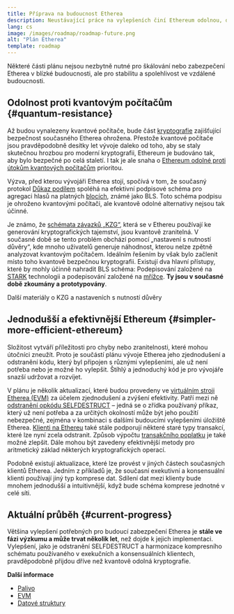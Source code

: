 ```yaml
---
title: Příprava na budoucnost Etherea
description: Neustávající práce na vylepšeních činí Ethereum odolnou, decentralizovanou základní vrstvou, bez ohledu na to, co nám budoucnost přinese.
lang: cs
image: /images/roadmap/roadmap-future.png
alt: "Plán Etherea"
template: roadmap
---
```


Některé části plánu nejsou nezbytně nutné pro škálování nebo zabezpečení Etherea v blízké budoucnosti, ale pro stabilitu a spolehlivost ve vzdálené budoucnosti.

## Odolnost proti kvantovým počítačům {#quantum-resistance}

Až budou vynalezeny kvantové počítače, bude část [kryptografie](/glossary/#cryptography) zajišťující bezpečnost současného Etherea ohrožena. Přestože kvantové počítače jsou pravděpodobně desítky let vývoje daleko od toho, aby se staly skutečnou hrozbou pro moderní kryptografii, Ethereum je budováno tak, aby bylo bezpečné po celá staletí. I tak je ale snaha o [Ethereum odolné proti útokům kvantových počítačům](https://consensys.net/blog/developers/how-will-quantum-supremacy-affect-blockchain/) prioritou.

Výzva, před kterou vývojáři Etherea stojí, spočívá v tom, že současný protokol [Důkaz podílem](/glossary/#pos) spoléhá na efektivní podpisové schéma pro agregaci hlasů na platných [blocích](/glossary/#block), známé jako BLS. Toto schéma podpisu je ohroženo kvantovými počítači, ale kvantově odolné alternativy nejsou tak účinné.

Je známo, že [schémata závazků „KZG“](/roadmap/danksharding/#what-is-kzg), která se v Ethereu používají ke generování kryptografických tajemství, jsou kvantově zranitelná. V současné době se tento problém obchází pomocí „nastavení s nutností důvěry“, kde mnoho uživatelů generuje náhodnost, kterou nelze zpětně analyzovat kvantovým počítačem. Ideálním řešením by však bylo začlenit místo toho kvantově bezpečnou kryptografii. Existují dva hlavní přístupy, které by mohly účinně nahradit BLS schéma: Podepisování založené na [STARK](https://hackmd.io/@vbuterin/stark_aggregation) technologii a podepisování založené na [mřížce](https://medium.com/asecuritysite-when-bob-met-alice/so-what-is-lattice-encryption-326ac66e3175). **Ty jsou v současné době zkoumány a prototypovány**.

<ButtonLink variant="outline-color" href="/roadmap/danksharding#what-is-kzg"> Další materiály o KZG a nastaveních s nutností důvěry</ButtonLink>

## Jednodušší a efektivnější Ethereum {#simpler-more-efficient-ethereum}

Složitost vytváří příležitosti pro chyby nebo zranitelnosti, které mohou útočníci zneužít. Proto je součástí plánu vývoje Etherea jeho zjednodušení a odstranění kódu, který byl připojen s různými vylepšeními, ale už není potřeba nebo je možné ho vylepšit. Štíhlý a jednoduchý kód je pro vývojáře snazší udržovat a rozvíjet.

V plánu je několik aktualizací, které budou provedeny ve [virtuálním stroji Etherea (EVM)](/developers/docs/evm) za účelem zjednodušení a zvýšení efektivity. Patří mezi ně [odstranění opkódu SELFDESTRUCT](https://hackmd.io/@vbuterin/selfdestruct) – jedná se o zřídka používaný příkaz, který už není potřeba a za určitých okolností může být jeho použití nebezpečné, zejména v kombinaci s dalšími budoucími vylepšeními úložiště Etherea. [Klienti na Ethereu](/glossary/#consensus-client) také stále podporují některé staré typy transakcí, které lze nyní zcela odstranit. Způsob výpočtu [transakčního poplatku](/glossary/#gas) je také možné zlepšit. Dále mohou být zavedeny efektivnější metody pro aritmetický základ některých kryptografických operací.

Podobně existují aktualizace, které lze provést v jiných částech současných klientů Etherea. Jedním z příkladů je, že současní exekutivní a konsensuální klienti používají jiný typ komprese dat. Sdílení dat mezi klienty bude mnohem jednodušší a intuitivnější, když bude schéma komprese jednotné v celé síti.

## Aktuální průběh {#current-progress}

Většina vylepšení potřebných pro budoucí zabezpečení Etherea je **stále ve fázi výzkumu a může trvat několik let**, než dojde k jejich implementaci. Vylepšení, jako je odstranění SELFDESTRUCT a harmonizace kompresního schématu používaného v exekučních a konsensuálních klientech, pravděpodobně přijdou dříve než kvantově odolná kryptografie.

**Další informace**

- [Palivo](/developers/docs/gas)
- [EVM](/developers/docs/evm)
- [Datové struktury](/developers/docs/data-structures-and-encoding)
